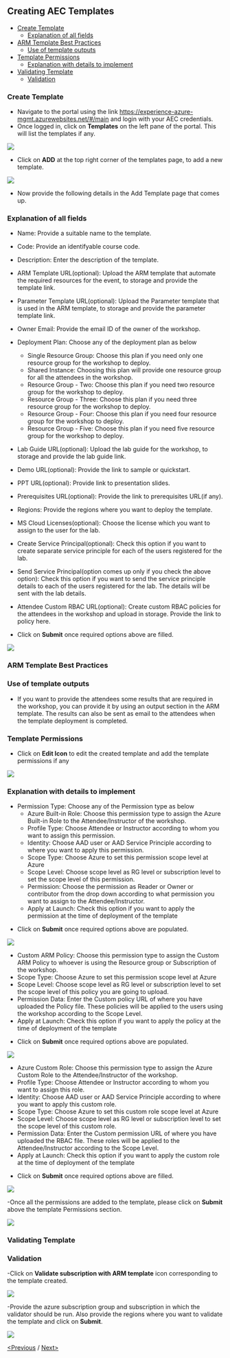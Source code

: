 ## Creating AEC Templates
  * [Create Template](#create-template)
    * [Explanation of all fields](#explanation-of-all-fields)
  * [ARM Template Best Practices](#arm-template-best-practices)
    * [Use of template outputs](#use-of-template-outputs)
  * [Template Permissions](#template-permissions)
    * [Explanation with details to implement](#explanation-with-details-to-implement)
  * [Validating Template](#validating-template)
    * [Validation](#validation)
    
 ### Create Template
- Navigate to the portal using the link https://experience-azure-mgmt.azurewebsites.net/#/main and login with your AEC credentials.  
- Once logged in, click on **Templates** on the left pane of the portal. This will list the templates if any.  

<img src="/Images/templates.png"/>

- Click on **ADD** at the top right corner of the templates page, to add a new template.  

<img src="/Images/add_template.png"/>

- Now provide the following details in the Add Template page that comes up.  
### Explanation of all fields
* Name: Provide a suitable name to the template.
* Code: Provide an identifyable course code.
* Description: Enter the description of the template.  
* ARM Template URL(optional): Upload the ARM template that automate the required resources for the event, to storage and provide the template link.  
* Parameter Template URL(optional): Upload the Parameter template that is used in the ARM template, to storage and provide the parameter template link.  
* Owner Email: Provide the email ID of the owner of the workshop.  
* Deployment Plan: Choose any of the deployment plan as below
  * Single Resource Group: Choose this plan if you need only one resource group for the workshop to deploy.
  * Shared Instance: Choosing this plan will provide one resource group for all the attendees in the workshop.
  * Resource Group - Two: Choose this plan if you need two resource group for the workshop to deploy.
  * Resource Group - Three: Choose this plan if you need three resource group for the workshop to deploy.
  * Resource Group - Four: Choose this plan if you need four resource group for the workshop to deploy.   
  * Resource Group - Five: Choose this plan if you need five resource group for the workshop to deploy.

* Lab Guide URL(optional): Upload the lab guide for the workshop, to storage and provide the lab guide link. 
* Demo URL(optional): Provide the link to sample or quickstart.  
* PPT URL(optional): Provide link to presentation slides.  
* Prerequisites URL(optional): Provide the link to prerequisites URL(if any).  
* Regions: Provide the regions where you want to deploy the template.
* MS Cloud Licenses(optional): Choose the license which you want to assign to the user for the lab.
* Create Service Principal(optional): Check this option if you want to create separate service principle for each of the users registered for the lab.
* Send Service Principal(option comes up only if you check the above option): Check this option if you want to send the service principle details to each of the users registered for the lab. The details will be sent with the lab details.
* Attendee Custom RBAC URL(optional): Create custom RBAC policies for the attendees in the workshop and upload in storage. Provide the link to policy here. 

- Click on **Submit** once required options above are filled.

<img src="/Images/add_template_details.png"/>

### ARM Template Best Practices
### Use of template outputs
- If you want to provide the attendees some results that are required in the workshop, you can provide it by using an output section in the ARM template. The results can also be sent as email to the attendees when the template deployment is completed.  

### Template Permissions

- Click on **Edit Icon** to edit the created template and add the template permissions if any

<img src="/Images/Template_Edit.png"/>

### Explanation with details to implement 
* Permission Type: Choose any of the Permission type as below
  * Azure Built-in Role: Choose this permission type to assign the Azure Built-in Role to the Attendee/Instructor of the workshop.
   * Profile Type: Choose Attendee or Instructor according to whom you want to assign this permission.
   * Identity: Choose AAD user or AAD Service Principle according to where you want to apply this permission.
   * Scope Type: Choose Azure to set this permission scope level at Azure
   * Scope Level: Choose scope level as RG level or subscription level to set the scope level of this permission.
   * Permission: Choose the permission as Reader or Owner or contributor from the drop down according to what permission you want to assign to the Attendee/Instructor.
   * Apply at Launch: Check this option if you want to apply the permission at the time of deployment of the template

- Click on **Submit** once required options above are populated.
 
<img src="/Images/Azure_built-in_role.png"/>

 * Custom ARM Policy: Choose this permission type to assign the Custom ARM Policy to whoever is using the Resource group or Subscription of the workshop.
  * Scope Type: Choose Azure to set this permission scope level at Azure
  * Scope Level: Choose scope level as RG level or subscription level to set the scope level of this policy you are going to upload.
  * Permission Data: Enter the Custom policy URL of where you have uploaded the Policy file. These policies will be applied to the users using the workshop according to the Scope Level.
  * Apply at Launch: Check this option if you want to apply the policy at the time of deployment of the template

- Click on **Submit** once required options above are populated.
 
<img src="/Images/Custom_policy.png"/>

* Azure Custom Role: Choose this permission type to assign the Azure Custom Role to the Attendee/Instructor of the workshop.
 * Profile Type: Choose Attendee or Instructor according to whom you want to assign this role.
 * Identity: Choose AAD user or AAD Service Principle according to where you want to apply this custom role.
 * Scope Type: Choose Azure to set this custom role scope level at Azure
 * Scope Level: Choose scope level as RG level or subscription level to set the scope level of this custom role.
 * Permission Data: Enter the Custom permission URL of where you have uploaded the RBAC file. These roles will be applied to the Attendee/Instructor according to the Scope Level.
 * Apply at Launch: Check this option if you want to apply the custom role at the time of deployment of the template

- Click on **Submit** once required options above are filled.
 
<img src="https://raw.githubusercontent.com/Suraj2093/Azure-Experience-Centre/master/Images/custom_role.png"/>

-Once all the permissions are added to the template, please click on **Submit** above the template Permissions section.  

<img src="https://raw.githubusercontent.com/Suraj2093/Azure-Experience-Centre/master/Images/permissions_template.png"/>

### Validating Template
### Validation
-Click on **Validate subscription with ARM template** icon corresponding to the template created.  

<img src="https://raw.githubusercontent.com/Suraj2093/Azure-Experience-Centre/master/Images/Template_validate.png"/>

-Provide the azure subscription group and subscription in which the validator should be run. Also provide the regions where you want to validate the template and click on **Submit**.  

<img src="https://github.com/Suraj2093/Azure-Experience-Centre/blob/master/Images/validation_details.png"/>

[<Previous](https://github.com/Suraj2093/Azure-Experience-Centre/blob/master/docs/Getting%20Started.md) /
[Next>](https://github.com/Suraj2093/Azure-Experience-Centre/blob/master/docs/Creating-and-Managing-ODL%E2%80%99s.md)


